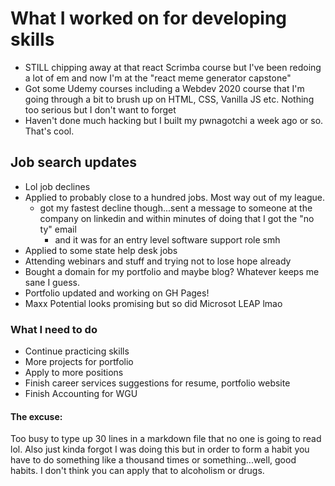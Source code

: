 # What I worked on for developing skills

- STILL chipping away at that react Scrimba course but I've been redoing a lot of em and now I'm at the "react meme generator capstone"
- Got some Udemy courses including a Webdev 2020 course that I'm going through a bit to brush up on HTML, CSS, Vanilla JS etc. Nothing too serious but I don't want to forget
- Haven't done much hacking but I built my pwnagotchi a week ago or so. That's cool.

## Job search updates

- Lol job declines
- Applied to probably close to a hundred jobs. Most way out of my league.
  - got my fastest decline though...sent a message to someone at the company on linkedin and within minutes of doing that I got the "no ty" email
    - and it was for an entry level software support role smh
- Applied to some state help desk jobs
- Attending webinars and stuff and trying not to lose hope already
- Bought a domain for my portfolio and maybe blog? Whatever keeps me sane I guess.
- Portfolio updated and working on GH Pages!
- Maxx Potential looks promising but so did Microsot LEAP lmao

### What I need to do

- Continue practicing skills
- More projects for portfolio
- Apply to more positions
- Finish career services suggestions for resume, portfolio website
- Finish Accounting for WGU

#### The excuse:

Too busy to type up 30 lines in a markdown file that no one is going to read lol. Also just kinda forgot I was doing this but in order to form a habit you have to do something like a thousand times or something...well, good habits. I don't think you can apply that to alcoholism or drugs.

